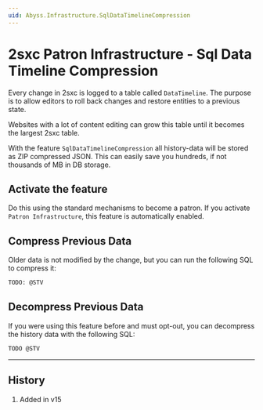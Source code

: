 ```yaml
---
uid: Abyss.Infrastructure.SqlDataTimelineCompression
---
```


# 2sxc Patron Infrastructure - Sql Data Timeline Compression

Every change in 2sxc is logged to a table called `DataTimeline`.
The purpose is to allow editors to roll back changes and restore entities to a previous state.

Websites with a lot of content editing can grow this table until it becomes the largest 2sxc table.

With the feature `SqlDataTimelineCompression` all history-data will be stored as ZIP compressed JSON.
This can easily save you hundreds, if not thousands of MB in DB storage.

## Activate the feature

Do this using the standard mechanisms to become a patron.
If you activate `Patron Infrastructure`, this feature is automatically enabled.

## Compress Previous Data

Older data is not modified by the change, but you can run the following SQL to compress it:

```sql
TODO: @STV
```

## Decompress Previous Data

If you were using this feature before and must opt-out, you can decompress the history data with the following SQL:

```sql
TODO @STV
```

---

## History

1. Added in v15

<!-- Shortlink: <https://r.2sxc.org/lightspeed> -->
